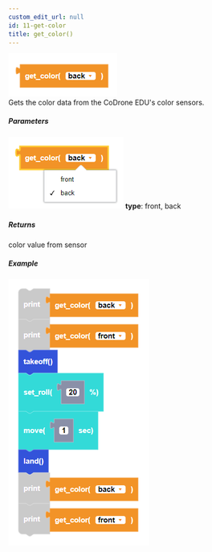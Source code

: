 ```yaml
---
custom_edit_url: null
id: 11-get-color
title: get_color()
---
```


![get color block image](get_color.PNG)<br />
Gets the color data from the CoDrone EDU's color sensors.

##### Parameters
![get color block image](get_color_params.PNG)
**type**: front, back <br />

##### Returns

color value from sensor

##### Example

![get color example](get_color_example.PNG)